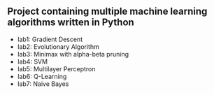 ## Project containing multiple machine learning algorithms written in Python
- lab1: Gradient Descent
- lab2: Evolutionary Algorithm
- lab3: Minimax with alpha-beta pruning
- lab4: SVM
- lab5: Multilayer Perceptron
- lab6: Q-Learning
- lab7: Naive Bayes
